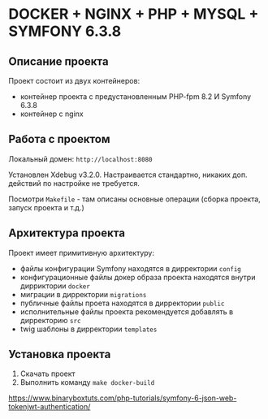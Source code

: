 # DOCKER + NGINX + PHP + MYSQL + SYMFONY 6.3.8

## Описание проекта

Проект состоит из двух контейнеров:
- контейнер проекта с предустановленным PHP-fpm 8.2 И Symfony 6.3.8
- контейнер с nginx

## Работа с проектом

Локальный домен: ``http://localhost:8080``

Установлен Xdebug v3.2.0. Настраивается стандартно, никаких доп. действий по настройке не требуется.

Посмотри ``Makefile`` - там описаны основные операции (сборка проекта, запуск проекта и т.д.)

## Архитектура проекта
Проект имеет примитивную архитектуру:
- файлы конфигурации Symfony находятся в дирректории ``config``
- конфигурационные файлы докер образа проекта находятся внутри дирриктории ``docker``
- миграции в дирректории ``migrations``
- публичные файлы проета находятся в дирректории ``public``
- исполнительные файлы проекта рекомендуется добавлять в дирректорию ``src``
- twig шаблоны в дирректории ``templates``

## Установка проекта
1. Скачать проект
2. Выполнить команду ``make docker-build``

https://www.binaryboxtuts.com/php-tutorials/symfony-6-json-web-tokenjwt-authentication/